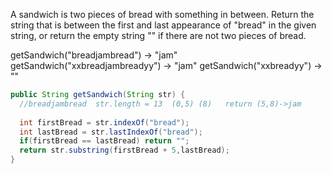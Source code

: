 A sandwich is two pieces of bread with something in between. Return the string that is between the first and last appearance of "bread" in the given string, or return the empty string "" if there are not two pieces of bread.

getSandwich("breadjambread") → "jam"
getSandwich("xxbreadjambreadyy") → "jam"
getSandwich("xxbreadyy") → ""



```java
public String getSandwich(String str) {
  //breadjambread  str.length = 13  (0,5) (8)   return (5,8)->jam
  
  int firstBread = str.indexOf("bread");
  int lastBread = str.lastIndexOf("bread");
  if(firstBread == lastBread) return "";
  return str.substring(firstBread + 5,lastBread);
}

```

